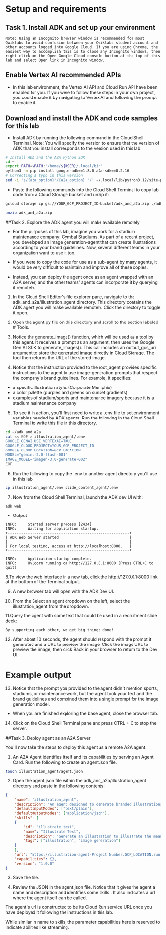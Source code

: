 # Setup and requirements

## Task 1. Install ADK and set up your environment

```
Note: Using an Incognito browser window is recommended for most Qwiklabs to avoid confusion between your Qwiklabs student account and other accounts logged into Google Cloud. If you are using Chrome, the easiest way to accomplish this is to close any Incognito windows, then right click on the Open Google Cloud console button at the top of this lab and select Open link in Incognito window.
```

## Enable Vertex AI recommended APIs
* In this lab environment, the Vertex AI API and Cloud Run API have been enabled for you. If you were to follow these steps in your own project, you could enable it by navigating to Vertex AI and following the prompt to enable it.

## Download and install the ADK and code samples for this lab

* Install ADK by running the following command in the Cloud Shell Terminal. Note: You will specify the version to ensure that the version of ADK that you install corresponds to the version used in this lab:

```bash
# Install ADK and the A2A Python SDK
cd ~
export PATH=$PATH:"/home/${USER}/.local/bin"
python3 -m pip install google-adk==1.8.0 a2a-sdk==0.2.16
# Correcting a typo in this version
sed -i 's/{a2a_option}"/{a2a_option} "/' ~/.local/lib/python3.12/site-packages/google/adk/cli/cli_deploy.py
```

* Paste the following commands into the Cloud Shell Terminal to copy lab code from a Cloud Storage bucket and unzip it:

```bash
gcloud storage cp gs://YOUR_GCP_PROJECT_ID-bucket/adk_and_a2a.zip ./adk_and_a2a.zip
```

```bash
unzip adk_and_a2a.zip
```

##Task 2. Explore the ADK agent you will make available remotely

* For the purposes of this lab, imagine you work for a stadium maintenance company: Cymbal Stadiums. As part of a recent project, you developed an image generation-agent that can create illustrations according to your brand guidelines. Now, several different teams in your organization want to use it too.

* If you were to copy the code for use as a sub-agent by many agents, it would be very difficult to maintain and improve all of these copies.

* Instead, you can deploy the agent once as an agent wrapped with an A2A server, and the other teams' agents can incorporate it by querying it remotely.

1. In the Cloud Shell Editor's file explorer pane, navigate to the adk_and_a2a/illustration_agent directory. This directory contains the ADK agent you will make available remotely. Click the directory to toggle it open.

2. Open the agent.py file on this directory and scroll to the section labeled # Tools.

3. Notice the generate_image() function, which will be used as a tool by this agent. It receives a prompt as an argument, then uses the Google Gen AI SDK to generate_images(). This call includes an output_gcs_uri argument to store the generated image directly in Cloud Storage. The tool then returns the URL of the stored image.

4. Notice that the instruction provided to the root_agent provides specific instructions to the agent to use image-generation prompts that respect the company's brand guidelines. For example, it specifies:

* a specific illustration style: (Corporate Memphis)
* a color palette (purples and greens on sunset gradients)
* examples of stadium/sports and maintenance imagery because it is a stadium maintenance company

5. To see it in action, you'll first need to write a .env file to set environment variables needed by ADK agents. Run the following in the Cloud Shell Terminal to write this file in this directory.

```bash
cd ~/adk_and_a2a
cat << EOF > illustration_agent/.env
GOOGLE_GENAI_USE_VERTEXAI=TRUE
GOOGLE_CLOUD_PROJECT=YOUR_GCP_PROJECT_ID
GOOGLE_CLOUD_LOCATION=GCP_LOCATION
MODEL="gemini-2.0-flash-001"
IMAGE_MODEL="imagen-3.0-generate-002"
EOF
```

6. Run the following to copy the .env to another agent directory you'll use in this lab:

```bash
cp illustration_agent/.env slide_content_agent/.env
```

7. Now from the Cloud Shell Terminal, launch the ADK dev UI with:

```bash
adk web
```

* Output

```output
INFO:     Started server process [2434]
INFO:     Waiting for application startup.
+-------------------------------------------------------+
| ADK Web Server started                                |
|                                                       |
| For local testing, access at http://localhost:8000.   |
+-------------------------------------------------------+

INFO:     Application startup complete.
INFO:     Uvicorn running on http://127.0.0.1:8000 (Press CTRL+C to quit) 
```

8.To view the web interface in a new tab, click the http://127.0.0.1:8000 link at the bottom of the Terminal output.

9. A new browser tab will open with the ADK Dev UI.

10. From the Select an agent dropdown on the left, select the illustration_agent from the dropdown.

11.Query the agent with some text that could be used in a recruitment slide deck:

```text
By supporting each other, we get big things done!
```

12. After about 10 seconds, the agent should respond with the prompt it generated and a URL to preview the image. Click the image URL to preview the image, then click Back in your browser to return to the Dev UI.

# Example output



13. Notice that the prompt you provided to the agent didn't mention sports, stadiums, or maintenance work, but the agent took your text and the brand guidelines and combined them into a single prompt for the image generation model.

* When you are finished exploring the base agent, close the browser tab.

14. Click on the Cloud Shell Terminal pane and press CTRL + C to stop the server.


##Task 3. Deploy agent as an A2A Server

You'll now take the steps to deploy this agent as a remote A2A agent.

1. An A2A Agent identifies itself and its capabilities by serving an Agent Card. Run the following to create an agent.json file.

```bash
touch illustration_agent/agent.json
```

2. Open the agent.json file within the adk_and_a2a/illustration_agent directory and paste in the following contents:

```json
{
    "name": "illustration_agent",
    "description": "An agent designed to generate branded illustrations for Cymbal Stadiums.",
    "defaultInputModes": ["text/plain"],
    "defaultOutputModes": ["application/json"],
    "skills": [
    {
        "id": "illustrate_text",
        "name": "Illustrate Text",
        "description": "Generate an illustration to illustrate the meaning of provided text.",
        "tags": ["illustration", "image generation"]
    }
    ],
    "url": "https://illustration-agent-Project Number.GCP_LOCATION.run.app/a2a/illustration_agent",
    "capabilities": {},
    "version": "1.0.0"
}
```

3. Save the file.

4. Review the JSON in the agent.json file. Notice that it gives the agent a name and description and identifies some skills . It also indicates a url where the agent itself can be called.

The agent's url is constructed to be its Cloud Run service URL once you have deployed it following the instructions in this lab.

While similar in name to skills, the parameter capabilities here is reserved to indicate abilities like streaming.

